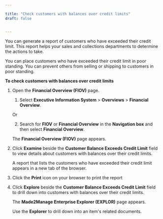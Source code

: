 ```yaml
---

title: "Check customers with balances over credit limits"
draft: false


---
```


You can generate a report of customers who have exceeded their credit limit. This report helps your sales and collections departments to determine the actions to take.

You can place customers who have exceeded their credit limit in poor standing. You can prevent others from selling or shipping to customers in poor standing.

**To check customers with balances over credit limits**

1.  Open the **Financial Overview (FIOV)** page.

    1.  Select **Executive Information System** \> **Overviews** \> **Financial Overview**.

    Or

    2.  Search for **FIOV** or **Financial Overview** in the **Navigation box** and then select **Financial Overview**.

       The **Financial Overview (FIOV)** page appears.

2.  Click **Examine** beside the **Customer Balance Exceeds Credit Limit** field to view details about customers with balances over their credit limits.

    A report that lists the customers who have exceeded their credit limit appears in a new tab of the browser.

3.  Click the **Print** icon on your browser to print the report

4.  Click **Explore** beside the **Customer Balance Exceeds Credit Limit** field to drill down into customers with balances over their credit limits.

    The **Made2Manage Enterprise Explorer (EXPLOR)** page appears. 
    
    Use the **Explorer** to drill down into an item's related documents.